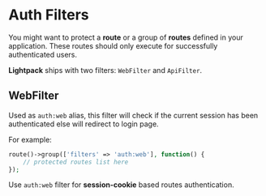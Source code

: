 # Auth Filters

You might want to protect a **route** or a group of **routes** defined in your application. These routes should only execute for successfully authenticated users.

**Lightpack** ships with two filters: `WebFilter` and `ApiFilter`.

## WebFilter

Used as `auth:web` alias, this filter will check if the current session has been authenticated else will redirect to login page.

For example:

```php
route()->group(['filters' => 'auth:web'], function() {
    // protected routes list here
});
```

Use `auth:web` filter for **session-cookie** based routes authentication.


